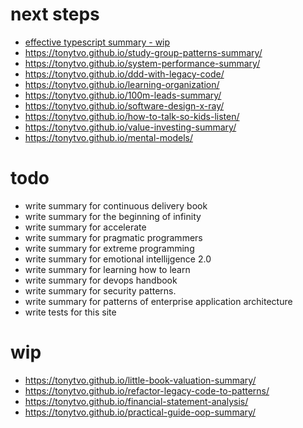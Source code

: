 # next steps
- [effective typescript summary - wip](https://tonytvo.github.io/effective-typescript/)
- https://tonytvo.github.io/study-group-patterns-summary/
- https://tonytvo.github.io/system-performance-summary/
- https://tonytvo.github.io/ddd-with-legacy-code/
- https://tonytvo.github.io/learning-organization/
- https://tonytvo.github.io/100m-leads-summary/
- https://tonytvo.github.io/software-design-x-ray/
- https://tonytvo.github.io/how-to-talk-so-kids-listen/
- https://tonytvo.github.io/value-investing-summary/
- https://tonytvo.github.io/mental-models/


# todo
- write summary for continuous delivery book
- write summary for the beginning of infinity
- write summary for accelerate
- write summary for pragmatic programmers
- write summary for extreme programming
- write summary for emotional intellijgence 2.0
- write summary for learning how to learn
- write summary for devops handbook
- write summary for security patterns.
- write summary for patterns of enterprise application architecture
- write tests for this site

# wip
- https://tonytvo.github.io/little-book-valuation-summary/
- https://tonytvo.github.io/refactor-legacy-code-to-patterns/
- https://tonytvo.github.io/financial-statement-analysis/
- https://tonytvo.github.io/practical-guide-oop-summary/
